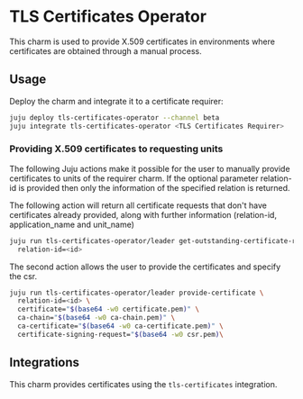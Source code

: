 # TLS Certificates Operator

This charm is used to provide X.509 certificates in environments where certificates are obtained through a manual process.

## Usage

Deploy the charm and integrate it to a certificate requirer:

```bash
juju deploy tls-certificates-operator --channel beta
juju integrate tls-certificates-operator <TLS Certificates Requirer>
```

### Providing X.509 certificates to requesting units

The following Juju actions make it possible for the user to manually provide certificates to units of the requirer charm.
If the optional parameter relation-id is provided then only the information of the specified relation is returned.

The following action will return all certificate requests that don't have certificates already provided, along with further information (relation-id, application_name and unit_name)

```bash
juju run tls-certificates-operator/leader get-outstanding-certificate-requests \
  relation-id=<id>
```


The second action allows the user to provide the certificates and specify the csr.
```bash
juju run tls-certificates-operator/leader provide-certificate \
  relation-id=<id> \
  certificate="$(base64 -w0 certificate.pem)" \
  ca-chain="$(base64 -w0 ca-chain.pem)" \
  ca-certificate="$(base64 -w0 ca-certificate.pem)" \
  certificate-signing-request="$(base64 -w0 csr.pem)\
```

## Integrations

This charm provides certificates using the `tls-certificates` integration.
